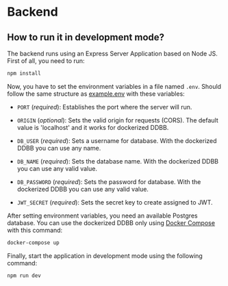 # Backend

## How to run it in development mode?

The backend runs using an Express Server Application based on Node JS. First of all, you need to run:

```bash
npm install
```

Now, you have to set the environment variables in a file named `.env`. Should follow the same structure as [example.env](./example.env) with these variables:
- `PORT` (*required*): Establishes the port where the server will run.

- `ORIGIN` (*optional*): Sets the valid origin for requests (CORS). The default value is 'localhost' and it works for dockerized DDBB.

- `DB_USER` (*required*): Sets a username for database. With the dockerized DDBB you can use any name.

- `DB_NAME` (*required*): Sets the database name. With the dockerized DDBB you can use any valid value.

- `DB_PASSWORD` (*required*): Sets the password for database. With the dockerized DDBB you can use any valid value.

- `JWT_SECRET` (*required*): Sets the secret key to create assigned to JWT.


After setting environment variables, you need an available Postgres database. You can use the dockerized DDBB only using [Docker Compose](https://docs.docker.com/compose/) with this command:
```bash
docker-compose up
```

Finally, start the application in development mode using the following command:

```bash
npm run dev
```